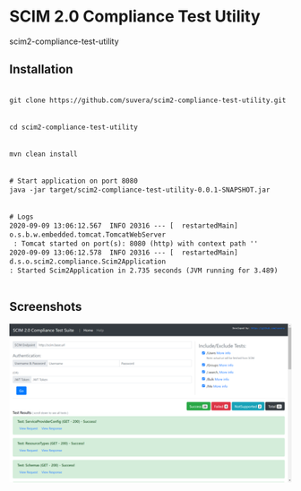 # SCIM 2.0 Compliance Test Utility

scim2-compliance-test-utility


## Installation


```

git clone https://github.com/suvera/scim2-compliance-test-utility.git


cd scim2-compliance-test-utility


mvn clean install


# Start application on port 8080
java -jar target/scim2-compliance-test-utility-0.0.1-SNAPSHOT.jar


# Logs
2020-09-09 13:06:12.567  INFO 20316 --- [  restartedMain] o.s.b.w.embedded.tomcat.TomcatWebServer 
 : Tomcat started on port(s): 8080 (http) with context path ''
2020-09-09 13:06:12.578  INFO 20316 --- [  restartedMain] d.s.o.scim2.compliance.Scim2Application  
: Started Scim2Application in 2.735 seconds (JVM running for 3.489)


```


## Screenshots


![Service Screenshot](scim_screenshot1.png)


